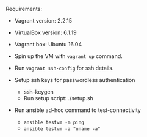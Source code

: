 
Requirements:

 - Vagrant version: 2.2.15
 - VirtualBox version: 6.1.19
 - Vagrant box: Ubuntu 16.04

- Spin up the VM with ```vagrant up``` command.
- Run ```vagrant ssh-config``` for ssh details.

- Setup ssh keys for passwordless authentication
   - ssh-keygen
   - Run setup script: ./setup.sh 

- Run ansible ad-hoc command to test-connectivity
   - ```ansible testvm -m ping```
   - ```ansible testvm -a "uname -a"```
